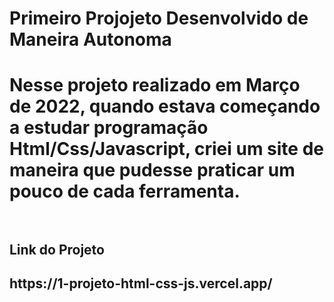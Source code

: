 <h1> Primeiro Projojeto Desenvolvido de Maneira Autonoma <h1>
Nesse projeto realizado em Março de 2022, quando estava começando a estudar programação Html/Css/Javascript, criei um site de maneira que pudesse praticar um pouco de cada ferramenta.
<br>
<br>
<h2>Link do Projeto<h2>
https://1-projeto-html-css-js.vercel.app/
